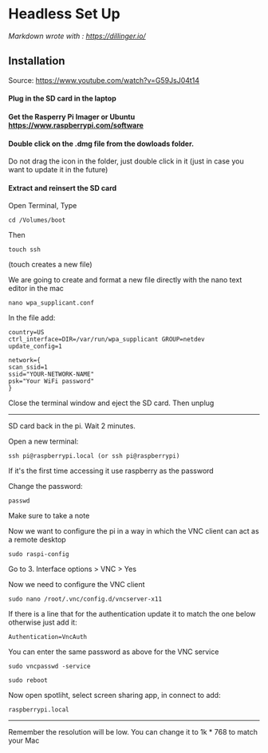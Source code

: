 # Headless Set Up

_Markdown wrote with : https://dillinger.io/_
## Installation

Source: https://www.youtube.com/watch?v=G59JsJ04t14

#### Plug in the SD card in the laptop

#### Get the Rasperry Pi Imager or Ubuntu  https://www.raspberrypi.com/software

#### Double click on the .dmg file from the dowloads folder. 
Do not drag the icon in the folder, just double click in it (just in case you want to update it in the future)

#### Extract and reinsert the SD card 

Open Terminal, Type 


```
cd /Volumes/boot
```

Then 
```
touch ssh 
```
(touch creates a new file)


We are going to create and format a new file directly with the nano text editor in the mac 

```
nano wpa_supplicant.conf
```

In the file add: 

```
country=US
ctrl_interface=DIR=/var/run/wpa_supplicant GROUP=netdev
update_config=1

network={
scan_ssid=1
ssid="YOUR-NETWORK-NAME"
psk="Your WiFi password"
}
```

Close the terminal window and eject the SD card. Then unplug

---

SD card back in the pi. Wait 2 minutes. 

Open a new terminal: 

```
ssh pi@raspberrypi.local (or ssh pi@raspberrypi)
```

If it's the first time accessing it use raspberry as the password 

Change the password: 
```
passwd
```
Make sure to take a note 

Now we want to configure the pi in a way in which the VNC client can act as a remote desktop 
```
sudo raspi-config
```

Go to 3. Interface options > VNC > Yes 

Now we need to configure the VNC client
```
sudo nano /root/.vnc/config.d/vncserver-x11
```

If there is a line that for the authentication update it to match the one below otherwise just add it: 
```
Authentication=VncAuth
```

You can enter the same password as above for the VNC service 
```
sudo vncpasswd -service
```

```
sudo reboot
```

Now open spotliht, select screen sharing app, in connect to add: 
```
raspberrypi.local
```

----

Remember the resolution will be low. You can change it to 1k * 768 to match your Mac


